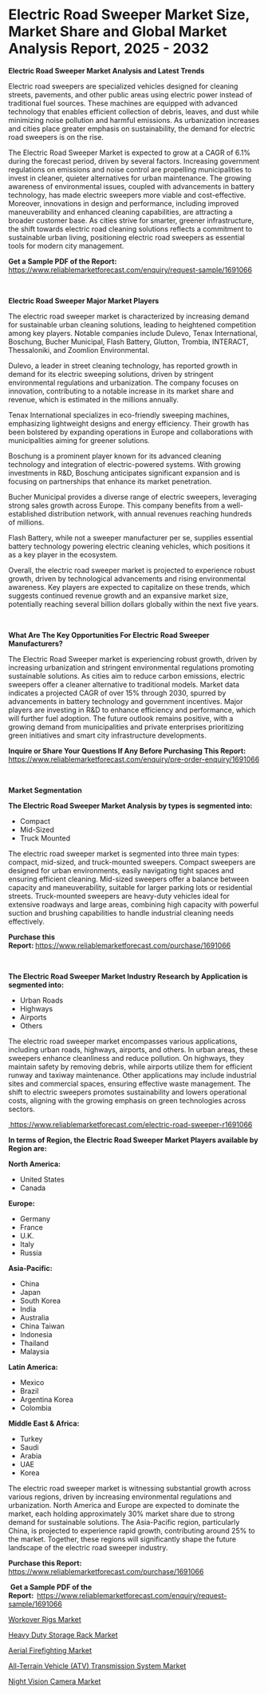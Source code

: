 <p><h1>Electric Road Sweeper Market Size, Market Share and Global Market Analysis Report, 2025 - 2032</h1></p><p><strong>Electric Road Sweeper Market Analysis and Latest Trends</strong></p>
<p><p>Electric road sweepers are specialized vehicles designed for cleaning streets, pavements, and other public areas using electric power instead of traditional fuel sources. These machines are equipped with advanced technology that enables efficient collection of debris, leaves, and dust while minimizing noise pollution and harmful emissions. As urbanization increases and cities place greater emphasis on sustainability, the demand for electric road sweepers is on the rise.</p><p>The Electric Road Sweeper Market is expected to grow at a CAGR of 6.1% during the forecast period, driven by several factors. Increasing government regulations on emissions and noise control are propelling municipalities to invest in cleaner, quieter alternatives for urban maintenance. The growing awareness of environmental issues, coupled with advancements in battery technology, has made electric sweepers more viable and cost-effective. Moreover, innovations in design and performance, including improved maneuverability and enhanced cleaning capabilities, are attracting a broader customer base. As cities strive for smarter, greener infrastructure, the shift towards electric road cleaning solutions reflects a commitment to sustainable urban living, positioning electric road sweepers as essential tools for modern city management.</p></p>
<p><strong>Get a Sample PDF of the Report:&nbsp;</strong> <a href="https://www.reliablemarketforecast.com/enquiry/request-sample/1691066?utm_campaign=1885&utm_medium=2&utm_source=Github&utm_content=ia&utm_term=08042025&utm_id=electric-road-sweeper">https://www.reliablemarketforecast.com/enquiry/request-sample/1691066</a></p>
<p>&nbsp;</p>
<p><strong>Electric Road Sweeper Major Market Players</strong></p>
<p><p>The electric road sweeper market is characterized by increasing demand for sustainable urban cleaning solutions, leading to heightened competition among key players. Notable companies include Dulevo, Tenax International, Boschung, Bucher Municipal, Flash Battery, Glutton, Trombia, INTERACT, Thessaloniki, and Zoomlion Environmental.</p><p>Dulevo, a leader in street cleaning technology, has reported growth in demand for its electric sweeping solutions, driven by stringent environmental regulations and urbanization. The company focuses on innovation, contributing to a notable increase in its market share and revenue, which is estimated in the millions annually.</p><p>Tenax International specializes in eco-friendly sweeping machines, emphasizing lightweight designs and energy efficiency. Their growth has been bolstered by expanding operations in Europe and collaborations with municipalities aiming for greener solutions.</p><p>Boschung is a prominent player known for its advanced cleaning technology and integration of electric-powered systems. With growing investments in R&D, Boschung anticipates significant expansion and is focusing on partnerships that enhance its market penetration.</p><p>Bucher Municipal provides a diverse range of electric sweepers, leveraging strong sales growth across Europe. This company benefits from a well-established distribution network, with annual revenues reaching hundreds of millions.</p><p>Flash Battery, while not a sweeper manufacturer per se, supplies essential battery technology powering electric cleaning vehicles, which positions it as a key player in the ecosystem.</p><p>Overall, the electric road sweeper market is projected to experience robust growth, driven by technological advancements and rising environmental awareness. Key players are expected to capitalize on these trends, which suggests continued revenue growth and an expansive market size, potentially reaching several billion dollars globally within the next five years.</p></p>
<p>&nbsp;</p>
<p><strong>What Are The Key Opportunities For Electric Road Sweeper Manufacturers?</strong></p>
<p><p>The Electric Road Sweeper market is experiencing robust growth, driven by increasing urbanization and stringent environmental regulations promoting sustainable solutions. As cities aim to reduce carbon emissions, electric sweepers offer a cleaner alternative to traditional models. Market data indicates a projected CAGR of over 15% through 2030, spurred by advancements in battery technology and government incentives. Major players are investing in R&D to enhance efficiency and performance, which will further fuel adoption. The future outlook remains positive, with a growing demand from municipalities and private enterprises prioritizing green initiatives and smart city infrastructure developments.</p></p>
<p><strong>Inquire or Share Your Questions If Any Before Purchasing This Report:</strong> <a href="https://www.reliablemarketforecast.com/enquiry/pre-order-enquiry/1691066?utm_campaign=1885&utm_medium=2&utm_source=Github&utm_content=ia&utm_term=08042025&utm_id=electric-road-sweeper">https://www.reliablemarketforecast.com/enquiry/pre-order-enquiry/1691066</a></p>
<p>&nbsp;</p>
<p><strong>Market Segmentation</strong></p>
<p><strong>The Electric Road Sweeper Market Analysis by types is segmented into:</strong></p>
<p><ul><li>Compact</li><li>Mid-Sized</li><li>Truck Mounted</li></ul></p>
<p><p>The electric road sweeper market is segmented into three main types: compact, mid-sized, and truck-mounted sweepers. Compact sweepers are designed for urban environments, easily navigating tight spaces and ensuring efficient cleaning. Mid-sized sweepers offer a balance between capacity and maneuverability, suitable for larger parking lots or residential streets. Truck-mounted sweepers are heavy-duty vehicles ideal for extensive roadways and large areas, combining high capacity with powerful suction and brushing capabilities to handle industrial cleaning needs effectively.</p></p>
<p><strong>Purchase this Report:&nbsp;</strong><a href="https://www.reliablemarketforecast.com/purchase/1691066?utm_campaign=1885&utm_medium=2&utm_source=Github&utm_content=ia&utm_term=08042025&utm_id=electric-road-sweeper">https://www.reliablemarketforecast.com/purchase/1691066</a></p>
<p>&nbsp;</p>
<p><strong>The Electric Road Sweeper Market Industry Research by Application is segmented into:</strong></p>
<p><ul><li>Urban Roads</li><li>Highways</li><li>Airports</li><li>Others</li></ul></p>
<p><p>The electric road sweeper market encompasses various applications, including urban roads, highways, airports, and others. In urban areas, these sweepers enhance cleanliness and reduce pollution. On highways, they maintain safety by removing debris, while airports utilize them for efficient runway and taxiway maintenance. Other applications may include industrial sites and commercial spaces, ensuring effective waste management. The shift to electric sweepers promotes sustainability and lowers operational costs, aligning with the growing emphasis on green technologies across sectors.</p></p>
<p><a href="https://www.reliablemarketforecast.com/electric-road-sweeper-r1691066?utm_campaign=1885&utm_medium=2&utm_source=Github&utm_content=ia&utm_term=08042025&utm_id=electric-road-sweeper">&nbsp;https://www.reliablemarketforecast.com/electric-road-sweeper-r1691066</a></p>
<p><strong>In terms of Region, the Electric Road Sweeper Market Players available by Region are:</strong></p>
<p>
    <p> <strong> North America: </strong>
        <ul>
            <li>United States</li>
            <li>Canada</li>
        </ul>
        </p> 
    <p> <strong> Europe: </strong>
        <ul>
            <li>Germany</li>
            <li>France</li>
            <li>U.K.</li>
            <li>Italy</li>
            <li>Russia</li>
        </ul>
        </p> 
    <p> <strong> Asia-Pacific: </strong>
        <ul>
            <li>China</li>
            <li>Japan</li>
            <li>South Korea</li>
            <li>India</li>
            <li>Australia</li>
            <li>China Taiwan</li>
            <li>Indonesia</li>
            <li>Thailand</li>
            <li>Malaysia</li>
        </ul>
        </p> 
    <p> <strong> Latin America: </strong>
        <ul>
            <li>Mexico</li>
            <li>Brazil</li>
            <li>Argentina Korea</li>
            <li>Colombia</li>
        </ul>
        </p> 
    <p> <strong> Middle East & Africa: </strong>
        <ul>
            <li>Turkey</li>
            <li>Saudi</li>
            <li>Arabia</li>
            <li>UAE</li>
            <li>Korea</li>
        </ul>
    </p>
    </p>
<p><p>The electric road sweeper market is witnessing substantial growth across various regions, driven by increasing environmental regulations and urbanization. North America and Europe are expected to dominate the market, each holding approximately 30% market share due to strong demand for sustainable solutions. The Asia-Pacific region, particularly China, is projected to experience rapid growth, contributing around 25% to the market. Together, these regions will significantly shape the future landscape of the electric road sweeper industry.</p></p>
<p><strong>Purchase this Report: </strong><a href="https://www.reliablemarketforecast.com/purchase/1691066?utm_campaign=1885&utm_medium=2&utm_source=Github&utm_content=ia&utm_term=08042025&utm_id=electric-road-sweeper">https://www.reliablemarketforecast.com/purchase/1691066</a></p>
<p>&nbsp;<strong>Get a Sample PDF of the Report:&nbsp;&nbsp;</strong><a href="https://www.reliablemarketforecast.com/enquiry/request-sample/1691066?utm_campaign=1885&utm_medium=2&utm_source=Github&utm_content=ia&utm_term=08042025&utm_id=electric-road-sweeper">https://www.reliablemarketforecast.com/enquiry/request-sample/1691066</a></p>
<p><strong></strong></p>
<p><p><a href="https://github.com/forttgoddym7/Market-Research-Report-List-1/blob/main/workover-rigs-market.md?utm_campaign=1885&utm_medium=2&utm_source=Github&utm_content=ia&utm_term=08042025&utm_id=electric-road-sweeper">Workover Rigs Market</a></p><p><a href="https://github.com/daddskokenk4/Market-Research-Report-List-1/blob/main/heavy-duty-storage-rack-market.md?utm_campaign=1885&utm_medium=2&utm_source=Github&utm_content=ia&utm_term=08042025&utm_id=electric-road-sweeper">Heavy Duty Storage Rack Market</a></p><p><a href="https://github.com/kimomeifbnu26/Market-Research-Report-List-1/blob/main/aerial-firefighting-market.md?utm_campaign=1885&utm_medium=2&utm_source=Github&utm_content=ia&utm_term=08042025&utm_id=electric-road-sweeper">Aerial Firefighting Market</a></p><p><a href="https://github.com/kabotcaddoub/Market-Research-Report-List-1/blob/main/all-terrain-vehicle-atv-transmission-system-market.md?utm_campaign=1885&utm_medium=2&utm_source=Github&utm_content=ia&utm_term=08042025&utm_id=electric-road-sweeper">All-Terrain Vehicle (ATV) Transmission System Market</a></p><p><a href="https://github.com/duskodazzi34/Market-Research-Report-List-1/blob/main/night-vision-camera-market.md?utm_campaign=1885&utm_medium=2&utm_source=Github&utm_content=ia&utm_term=08042025&utm_id=electric-road-sweeper">Night Vision Camera Market</a></p></p>